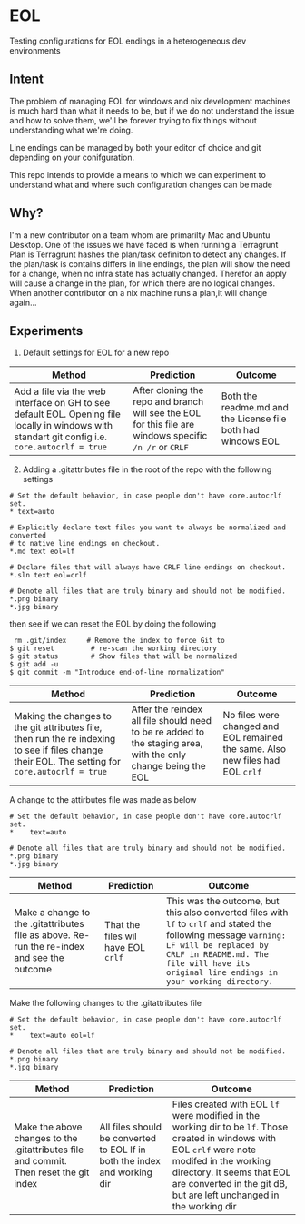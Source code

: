 # EOL
Testing configurations for EOL endings in a heterogeneous dev environments

## Intent
The problem of managing EOL for windows and nix development machines is much hard than what it needs to be, but if we do not understand the issue and how to solve them, we'll be forever trying to fix things without understanding what we're doing.

Line endings can be managed by both your editor of choice and git depending on your conifguration.

This repo intends to provide a means to which we can experiment to understand what and where such configuration changes can be made

## Why?
I'm a new contributor on a team whom are primarilty Mac and Ubuntu Desktop. One of the issues we have faced is when running a Terragrunt Plan is Terragrunt hashes the plan/task definiton to detect any changes. If the plan/task is contains differs in line endings, the plan will show the need for a change, when no infra state has actually changed. Therefor an apply will cause a change in the plan, for which there are no logical changes. When another contributor on a nix machine runs a plan,it will change again... 

## Experiments
1. Default settings for EOL for a new repo

**Method**|**Prediction**|**Outcome**
-|-|-|
Add a file via the web interface on GH to see default EOL. Opening file locally in windows with standart git config i.e. `core.autocrlf = true` | After cloning the repo and branch will see the EOL for this file are windows specific `/n /r` or `CRLF` | Both the readme.md and the License file both had windows EOL

2. Adding a .gitattributes file in the root of the repo with the following settings
```
# Set the default behavior, in case people don't have core.autocrlf set.
* text=auto

# Explicitly declare text files you want to always be normalized and converted
# to native line endings on checkout.
*.md text eol=lf

# Declare files that will always have CRLF line endings on checkout.
*.sln text eol=crlf

# Denote all files that are truly binary and should not be modified.
*.png binary
*.jpg binary
```

then see if we can reset the EOL by doing the following

```
 rm .git/index     # Remove the index to force Git to
$ git reset         # re-scan the working directory
$ git status        # Show files that will be normalized
$ git add -u
$ git commit -m "Introduce end-of-line normalization"
```

**Method**|**Prediction**|**Outcome**
-|-|-|
Making the changes to the git attributes file, then run the re indexing to see if files change their EOL. The setting for `core.autocrlf = true` | After the reindex all file should need to be re added to the staging area, with the only change being the EOL | No files were changed and EOL remained the same. Also new files had EOL `crlf`

A change to the attirbutes file was made as below

```
# Set the default behavior, in case people don't have core.autocrlf set.
*    text=auto

# Denote all files that are truly binary and should not be modified.
*.png binary
*.jpg binary
 ```

**Method**|**Prediction**|**Outcome**
-|-|-|
Make a change to the .gitattributes file as above. Re-run the re-index and see the outcome | That the files wil have EOL `crlf` | This was the outcome, but this also converted files with `lf` to `crlf` and stated the following message `warning: LF will be replaced by CRLF in README.md. The file will have its original line endings in your working directory.`
 

Make the following changes to the .gitattributes file
```
# Set the default behavior, in case people don't have core.autocrlf set.
*    text=auto eol=lf

# Denote all files that are truly binary and should not be modified.
*.png binary
*.jpg binary
 ```
 
 **Method**|**Prediction**|**Outcome**
-|-|-|
Make the above changes to the .gitattributes file and commit. Then reset the git index | All files should be converted to EOL lf in both the index and working dir | Files created with EOL `lf` were modified in the working dir to be `lf`. Those created in windows with EOL `crlf` were note modifed in the working directory. It seems that EOL are converted in the git dB, but are left unchanged in the working dir
